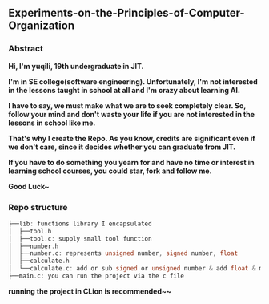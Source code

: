 ## Experiments-on-the-Principles-of-Computer-Organization

### Abstract

**Hi, I'm yuqili, 19th undergraduate in JIT.**

**I'm in SE college(software engineering). Unfortunately, I'm not interested in the lessons taught in school at all and I'm crazy about learning AI.**

**I have to say, we must make what we are to seek completely clear. So, follow your mind and don't waste your life if you are not interested in the lessons in school like me.**

**That's why I create the Repo. As you know, credits are significant even if we don't care, since it decides whether you can graduate from JIT.**

**If you have to do something you yearn for and have no time or interest in learning school courses, you could star, fork and follow me.**

**Good Luck~**

### Repo structure

```c
├──lib: functions library I encapsulated
│  ├──tool.h
│  ├──tool.c: supply small tool function
│  ├──number.h
│  ├──number.c: represents unsigned number, signed number, float
│  ├──calculate.h
│  └──calculate.c: add or sub signed or unsigned number & add float & mul unsigned number
├──main.c: you can run the project via the c file
```

**running the project in CLion is recommended~~**

